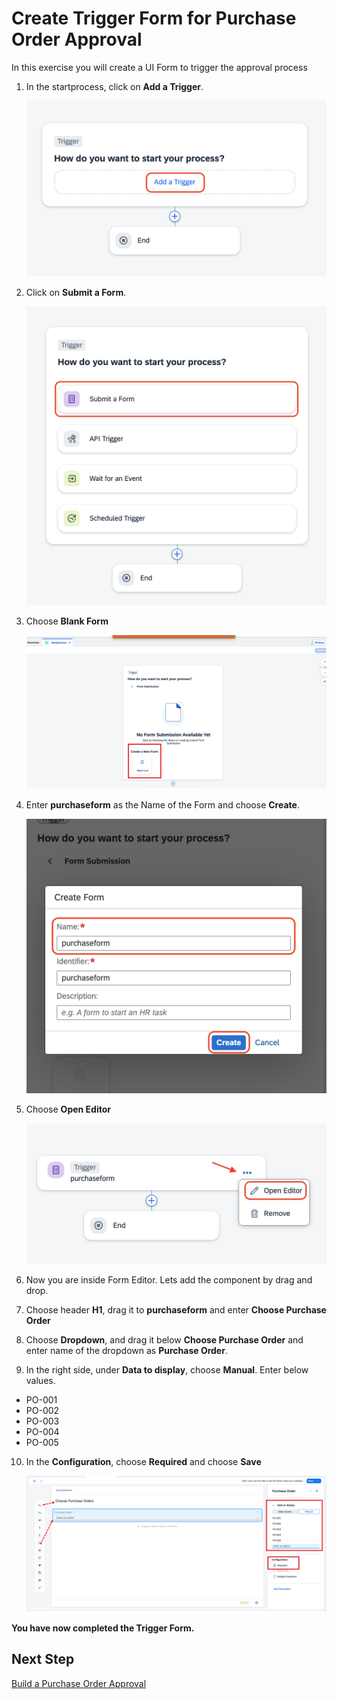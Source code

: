 # Create Trigger Form for Purchase Order Approval
In this exercise you will create a UI Form to trigger the approval process

1. In the startprocess, click on **Add a Trigger**.

    ![form](./images/add_a_trigger.png)

2. Click on **Submit a Form**.

    ![form](./images/submit_a_form.png)

3. Choose **Blank Form**

    ![form](./images/blank%20form.png)

4. Enter **purchaseform** as the Name of the Form and choose **Create**.

    ![form](./images/create_form.png)

5. Choose **Open Editor**

    ![form](./images/open_editor.png)

6. Now you are inside Form Editor. Lets add the component by drag and drop.

7. Choose header **H1**, drag it to **purchaseform** and enter **Choose Purchase Order**

8. Choose **Dropdown**, and drag it below **Choose Purchase Order** and enter name of the dropdown as **Purchase Order**.
9. In the right side, under **Data to display**, choose **Manual**. Enter below values.

* PO-001
* PO-002
* PO-003
* PO-004
* PO-005

10. In the **Configuration**, choose **Required** and choose **Save**

    ![](./images/fillform.png)

**You have now completed the Trigger Form.**

## Next Step

[Build a Purchase Order Approval](../approval/README.md)

